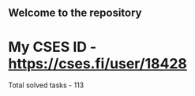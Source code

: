 ## Welcome to the repository 

# My CSES ID - https://cses.fi/user/18428

 Total solved tasks - 113
